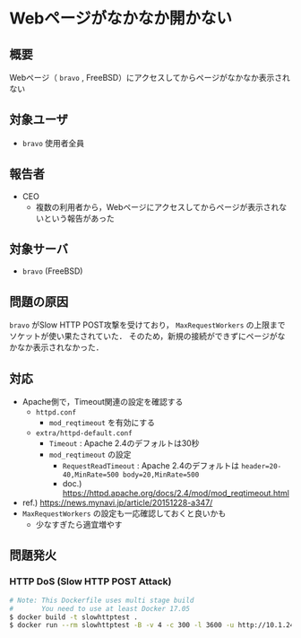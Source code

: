 # Webページがなかなか開かない

## 概要
Webページ（ `bravo` , FreeBSD）にアクセスしてからページがなかなか表示されない

## 対象ユーザ
* `bravo` 使用者全員

## 報告者
* CEO
    - 複数の利用者から，Webページにアクセスしてからページが表示されないという報告があった

## 対象サーバ
* `bravo` (FreeBSD)

## 問題の原因
`bravo` がSlow HTTP POST攻撃を受けており， `MaxRequestWorkers` の上限までソケットが使い果たされていた．
そのため，新規の接続ができずにページがなかなか表示されなかった．

## 対応
* Apache側で，Timeout関連の設定を確認する
    - `httpd.conf`
        - `mod_reqtimeout` を有効にする
    - `extra/httpd-default.conf`
        - `Timeout` : Apache 2.4のデフォルトは30秒
        - `mod_reqtimeout` の設定
            - `RequestReadTimeout` : Apache 2.4のデフォルトは `header=20-40,MinRate=500 body=20,MinRate=500`
            - doc.) https://httpd.apache.org/docs/2.4/mod/mod_reqtimeout.html
* ref.) https://news.mynavi.jp/article/20151228-a347/
* `MaxRequestWorkers` の設定も一応確認しておくと良いかも
    - 少なすぎたら適宜増やす

## 問題発火
### HTTP DoS (Slow HTTP POST Attack)
```sh
# Note: This Dockerfile uses multi stage build
#       You need to use at least Docker 17.05
$ docker build -t slowhttptest .
$ docker run --rm slowhttptest -B -v 4 -c 300 -l 3600 -u http://10.1.240.102/
```
